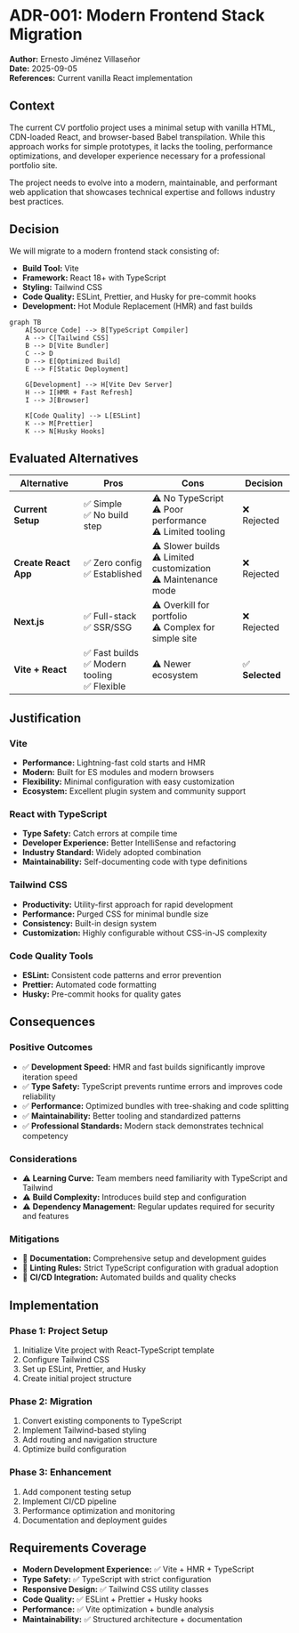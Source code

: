 # ADR-001: Modern Frontend Stack Migration

**Author:** Ernesto Jiménez Villaseñor  
**Date:** 2025-09-05  
**References:** Current vanilla React implementation  

## Context

The current CV portfolio project uses a minimal setup with vanilla HTML, CDN-loaded React, and browser-based Babel transpilation. While this approach works for simple prototypes, it lacks the tooling, performance optimizations, and developer experience necessary for a professional portfolio site.

The project needs to evolve into a modern, maintainable, and performant web application that showcases technical expertise and follows industry best practices.

## Decision

We will migrate to a modern frontend stack consisting of:

- **Build Tool:** Vite
- **Framework:** React 18+ with TypeScript
- **Styling:** Tailwind CSS
- **Code Quality:** ESLint, Prettier, and Husky for pre-commit hooks
- **Development:** Hot Module Replacement (HMR) and fast builds

```mermaid
graph TB
    A[Source Code] --> B[TypeScript Compiler]
    A --> C[Tailwind CSS]
    B --> D[Vite Bundler]
    C --> D
    D --> E[Optimized Build]
    E --> F[Static Deployment]
    
    G[Development] --> H[Vite Dev Server]
    H --> I[HMR + Fast Refresh]
    I --> J[Browser]
    
    K[Code Quality] --> L[ESLint]
    K --> M[Prettier]
    K --> N[Husky Hooks]
```

## Evaluated Alternatives

| Alternative | Pros | Cons | Decision |
|-------------|------|------|----------|
| **Current Setup** | ✅ Simple<br/>✅ No build step | ⚠️ No TypeScript<br/>⚠️ Poor performance<br/>⚠️ Limited tooling | ❌ Rejected |
| **Create React App** | ✅ Zero config<br/>✅ Established | ⚠️ Slower builds<br/>⚠️ Limited customization<br/>⚠️ Maintenance mode | ❌ Rejected |
| **Next.js** | ✅ Full-stack<br/>✅ SSR/SSG | ⚠️ Overkill for portfolio<br/>⚠️ Complex for simple site | ❌ Rejected |
| **Vite + React** | ✅ Fast builds<br/>✅ Modern tooling<br/>✅ Flexible | ⚠️ Newer ecosystem | ✅ **Selected** |

## Justification

### Vite
- **Performance:** Lightning-fast cold starts and HMR
- **Modern:** Built for ES modules and modern browsers
- **Flexibility:** Minimal configuration with easy customization
- **Ecosystem:** Excellent plugin system and community support

### React with TypeScript
- **Type Safety:** Catch errors at compile time
- **Developer Experience:** Better IntelliSense and refactoring
- **Industry Standard:** Widely adopted combination
- **Maintainability:** Self-documenting code with type definitions

### Tailwind CSS
- **Productivity:** Utility-first approach for rapid development
- **Performance:** Purged CSS for minimal bundle size
- **Consistency:** Built-in design system
- **Customization:** Highly configurable without CSS-in-JS complexity

### Code Quality Tools
- **ESLint:** Consistent code patterns and error prevention
- **Prettier:** Automated code formatting
- **Husky:** Pre-commit hooks for quality gates

## Consequences

### Positive Outcomes
- ✅ **Development Speed:** HMR and fast builds significantly improve iteration speed
- ✅ **Type Safety:** TypeScript prevents runtime errors and improves code reliability
- ✅ **Performance:** Optimized bundles with tree-shaking and code splitting
- ✅ **Maintainability:** Better tooling and standardized patterns
- ✅ **Professional Standards:** Modern stack demonstrates technical competency

### Considerations
- ⚠️ **Learning Curve:** Team members need familiarity with TypeScript and Tailwind
- ⚠️ **Build Complexity:** Introduces build step and configuration
- ⚠️ **Dependency Management:** Regular updates required for security and features

### Mitigations
- 🔧 **Documentation:** Comprehensive setup and development guides
- 🔧 **Linting Rules:** Strict TypeScript configuration with gradual adoption
- 🔧 **CI/CD Integration:** Automated builds and quality checks

## Implementation

### Phase 1: Project Setup
1. Initialize Vite project with React-TypeScript template
2. Configure Tailwind CSS
3. Set up ESLint, Prettier, and Husky
4. Create initial project structure

### Phase 2: Migration
1. Convert existing components to TypeScript
2. Implement Tailwind-based styling
3. Add routing and navigation structure
4. Optimize build configuration

### Phase 3: Enhancement
1. Add component testing setup
2. Implement CI/CD pipeline
3. Performance optimization and monitoring
4. Documentation and deployment guides

## Requirements Coverage

- **Modern Development Experience:** ✅ Vite + HMR + TypeScript
- **Type Safety:** ✅ TypeScript with strict configuration
- **Responsive Design:** ✅ Tailwind CSS utility classes
- **Code Quality:** ✅ ESLint + Prettier + Husky hooks
- **Performance:** ✅ Vite optimization + bundle analysis
- **Maintainability:** ✅ Structured architecture + documentation